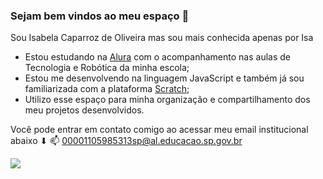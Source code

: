 ### Sejam bem vindos ao meu espaço 🍓
Sou Isabela Caparroz de Oliveira mas sou mais conhecida apenas por Isa

- Estou estudando na [Alura](https://www.alura.com.br) com o acompanhamento nas aulas de Tecnologia e Robótica da minha escola;
- Estou me desenvolvendo na linguagem JavaScript e também já sou familiarizada com a plataforma [Scratch](https://www.scratch.com.br);
- Utilizo esse espaço para minha organização e compartilhamento dos meu projetos desenvolvidos.
  
Você pode entrar em contato comigo ao acessar meu email institucional abaixo ⬇ 📫
00001105985313sp@al.educacao.sp.gov.br

![](https://media1.tenor.com/m/XzNFyKEujQgAAAAd/cute-cats-cute.gif)
